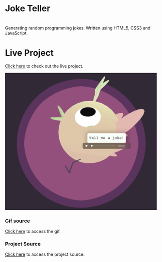 #  Joke Teller
#

Generating random programming jokes. Written using HTML5, CSS3 and JavaScript.

# Live Project
[Click here](https://selenozkan.github.io/joke-teller) to check out the live project.

<img src ="joketeller_ss.png" width=500>

### Gif source
[Click here](https://giphy.com/gifs/3d-run-bird-l44Qyujrx0ETrmqis) to access the gif.

### Project Source
[Click here](https://www.udemy.com/course/javascript-web-projects-to-build-your-portfolio-resume/) to access the project source.
